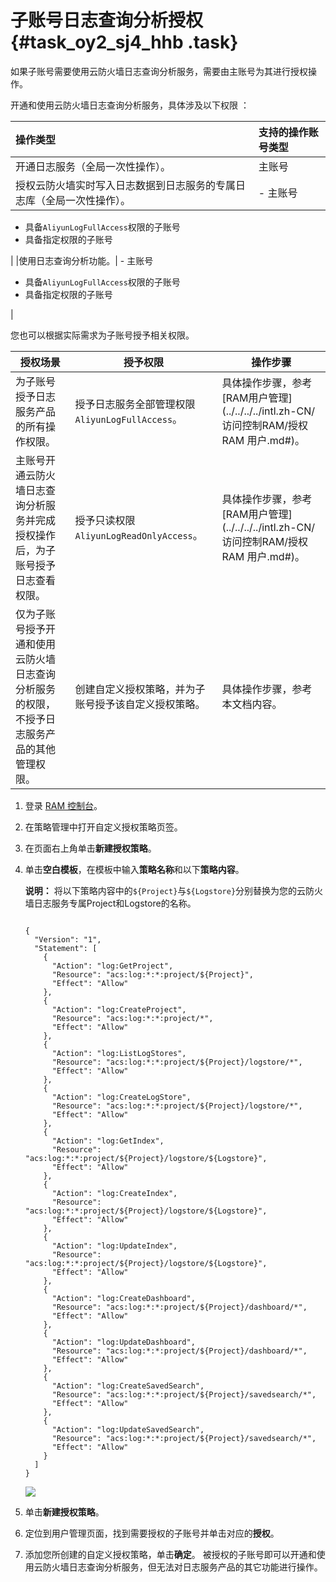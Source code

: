 # 子账号日志查询分析授权 {#task_oy2_sj4_hhb .task}

如果子账号需要使用云防火墙日志查询分析服务，需要由主账号为其进行授权操作。

开通和使用云防火墙日志查询分析服务，具体涉及以下权限 ：

|操作类型|支持的操作账号类型|
|:---|:--------|
|开通日志服务（全局一次性操作）。|主账号|
|授权云防火墙实时写入日志数据到日志服务的专属日志库（全局一次性操作）。| -   主账号
-   具备`AliyunLogFullAccess`权限的子账号
-   具备指定权限的子账号

 |
|使用日志查询分析功能。| -   主账号
-   具备`AliyunLogFullAccess`权限的子账号
-   具备指定权限的子账号

 |

您也可以根据实际需求为子账号授予相关权限。

|授权场景|授予权限|操作步骤|
|----|----|----|
|为子账号授予日志服务产品的所有操作权限。|授予日志服务全部管理权限`AliyunLogFullAccess`。|具体操作步骤，参考[RAM用户管理](../../../../intl.zh-CN/访问控制RAM/授权RAM 用户.md#)。|
|主账号开通云防火墙日志查询分析服务并完成授权操作后，为子账号授予日志查看权限。|授予只读权限`AliyunLogReadOnlyAccess`。|具体操作步骤，参考[RAM用户管理](../../../../intl.zh-CN/访问控制RAM/授权RAM 用户.md#)。|
|仅为子账号授予开通和使用云防火墙日志查询分析服务的权限，不授予日志服务产品的其他管理权限。|创建自定义授权策略，并为子账号授予该自定义授权策略。|具体操作步骤，参考本文档内容。|

1.  登录 [RAM 控制台](https://ram.console.aliyun.com/)。
2.  在策略管理中打开自定义授权策略页签。
3.  在页面右上角单击**新建授权策略**。
4.  单击**空白模板**，在模板中输入**策略名称**和以下**策略内容**。 

    **说明：** 将以下策略内容中的`${Project}`与`${Logstore}`分别替换为您的云防火墙日志服务专属Project和Logstore的名称。

    ```
    
    {
      "Version": "1",
      "Statement": [
      	{
          "Action": "log:GetProject",
          "Resource": "acs:log:*:*:project/${Project}",
          "Effect": "Allow"
        },
        {
          "Action": "log:CreateProject",
          "Resource": "acs:log:*:*:project/*",
          "Effect": "Allow"
        },
    	{
          "Action": "log:ListLogStores",
          "Resource": "acs:log:*:*:project/${Project}/logstore/*",
          "Effect": "Allow"
        },
        {
          "Action": "log:CreateLogStore",
          "Resource": "acs:log:*:*:project/${Project}/logstore/*",
          "Effect": "Allow"
        },
    	{
          "Action": "log:GetIndex",
          "Resource": "acs:log:*:*:project/${Project}/logstore/${Logstore}",
          "Effect": "Allow"
        },
        {
          "Action": "log:CreateIndex",
          "Resource": "acs:log:*:*:project/${Project}/logstore/${Logstore}",
          "Effect": "Allow"
        },
        {
          "Action": "log:UpdateIndex",
          "Resource": "acs:log:*:*:project/${Project}/logstore/${Logstore}",
          "Effect": "Allow"
        },
        {
          "Action": "log:CreateDashboard",
          "Resource": "acs:log:*:*:project/${Project}/dashboard/*",
          "Effect": "Allow"
        },
    	{
          "Action": "log:UpdateDashboard",
          "Resource": "acs:log:*:*:project/${Project}/dashboard/*",
          "Effect": "Allow"
        },
    	{
          "Action": "log:CreateSavedSearch",
          "Resource": "acs:log:*:*:project/${Project}/savedsearch/*",
          "Effect": "Allow"
        },
    	{
          "Action": "log:UpdateSavedSearch",
          "Resource": "acs:log:*:*:project/${Project}/savedsearch/*",
          "Effect": "Allow"
        }
      ]
    }
    ```

    ![](http://static-aliyun-doc.oss-cn-hangzhou.aliyuncs.com/assets/img/154325/156825191243270_zh-CN.png)

5.  单击**新建授权策略**。
6.  定位到用户管理页面，找到需要授权的子账号并单击对应的**授权**。
7.  添加您所创建的自定义授权策略，单击**确定**。 被授权的子账号即可以开通和使用云防火墙日志查询分析服务，但无法对日志服务产品的其它功能进行操作。

